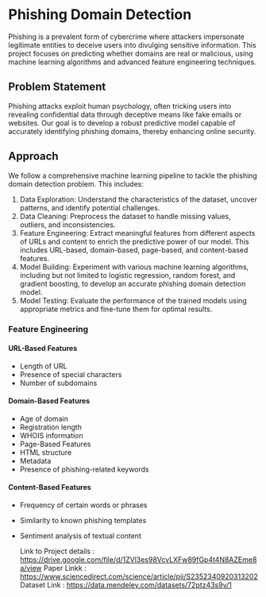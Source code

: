 # Phishing Domain Detection
Phishing is a prevalent form of cybercrime where attackers impersonate legitimate entities to deceive users into divulging sensitive information. This project focuses on predicting whether domains are real or malicious, using machine learning algorithms and advanced feature engineering techniques.


## Problem Statement
Phishing attacks exploit human psychology, often tricking users into revealing confidential data through deceptive means like fake emails or websites. Our goal is to develop a robust predictive model capable of accurately identifying phishing domains, thereby enhancing online security.

## Approach
We follow a comprehensive machine learning pipeline to tackle the phishing domain detection problem. This includes:

1. Data Exploration: Understand the characteristics of the dataset, uncover patterns, and identify potential challenges.
2. Data Cleaning: Preprocess the dataset to handle missing values, outliers, and inconsistencies.
3. Feature Engineering: Extract meaningful features from different aspects of URLs and content to enrich the predictive power of our model. This includes URL-based, domain-based, page-based, and content-based features.
4. Model Building: Experiment with various machine learning algorithms, including but not limited to logistic regression, random forest, and gradient boosting, to develop an accurate phishing domain detection model.
5. Model Testing: Evaluate the performance of the trained models using appropriate metrics and fine-tune them for optimal results.
### Feature Engineering
#### URL-Based Features
- Length of URL
- Presence of special characters
- Number of subdomains
#### Domain-Based Features
- Age of domain
- Registration length
- WHOIS information
- Page-Based Features
- HTML structure
- Metadata
- Presence of phishing-related keywords
#### Content-Based Features
- Frequency of certain words or phrases
- Similarity to known phishing templates
- Sentiment analysis of textual content

  Link to Project details : https://drive.google.com/file/d/1ZVl3es98VcvLXFw89fGp4t4N8AZEme8a/view
  Paper Linkk : https://www.sciencedirect.com/science/article/pii/S2352340920313202
  Dataset Link : https://data.mendeley.com/datasets/72ptz43s9v/1
